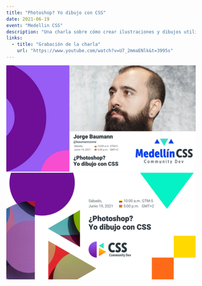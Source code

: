 ```yaml
---
title: "Photoshop? Yo dibujo con CSS"
date: 2021-06-19
event: "Medellin CSS"
description: "Una charla sobre cómo crear ilustraciones y dibujos utilizando únicamente CSS"
links:
  - title: "Grabación de la charla"
    url: "https://www.youtube.com/watch?v=U7_2mmaENlk&t=3995s"
---
```


![Charla de dibujo con CSS - Medellin CSS](../../assets/talks/medellin-css-drawing/main.png)
![Charla de dibujo con CSS - Medellin CSS](../../assets/talks/medellin-css-drawing/2.jpg)
